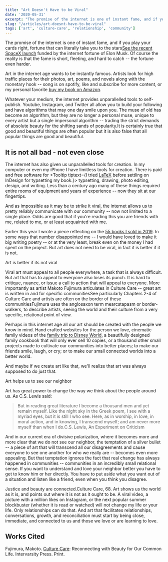 ```yaml
---
title: "Art Doesn't Have to be Viral"
date: '2020-05-31'
excerpt: "The promise of the internet is one of instant fame, and if you play your cards right, fortune that can literally take you to the stars, but is that really art's purpose?"
slug: "/articles/art-doesnt-have-to-be-viral"
tags: ['art', 'culture-care', 'relationship', 'community']
---
```


The promise of the internet is one of instant fame, and if you play your cards right, fortune that can literally take you to the stars<Footnote count={1}>[See the recent SpaceX launch](https://www.washingtonpost.com/technology/2020/05/30/elon-musk-spacex-pull-off-another-feat-few-thought-possible/) funded by the internet fortune of Elon Musk</Footnote>. Of course the reality is that the fame is short, fleeting, and hard to catch -- the fortune even harder.

Art in the internet age wants to be instantly famous. Artists look for high traffic places for their photos, art, poems, and novels along with the monetary hook -- song is on spotify, like and subscribe for <Tooltip tiptext="and more ads">more content</Tooltip>, or my personal favorite <Linktip tiptext="I am just as guilty as anyone for dreaming of making it big 🤷🏼‍♂️">[buy my book on Amazon](https://www.amazon.com/Seasons-Thought-D-S-Chapman/dp/0578504359)</Linktip>.

Whatever your medium, the internet provides unparallelled tools to self-publish. Youtube, Instagram, and Twitter all allow you to build your following and have algorithms that may one day smile upon you. The muse of old has become an algorithm, but they are no longer a personal muse, unique to every artist but a single impersonal algorithm -- trading the strict demands of absolute beauty for the shifting sands of popularity.<Footnote count={2}>It is certainly true that good and beautiful things are often popular but it is also false that all popular things are good and beautiful.</Footnote>

## It is not all bad - not even close

The internet has also given us unparallelled tools for creation. In my computer or even my iPhone I have limitless tools for creation. There is paid and free software for <Tooltip tiptext={<span>I tried <a href="/articles/typesetting-poems-with-latex-i">LaTeX</a> before settling on InDesign for typsetting my book.</span>}> typsetting</Tooltip>, drawing, photo editing, design, and writing. Less than a century ago many of these things required entire rooms of equipment and years of experience -- now they sit at our fingertips.

And as impossible as it may be to strike it viral, the internet allows us to pretty reliably communicate with our community -- now not limited to a single place. Odds are good that if you're reading this you are friends with me, related to me, or at least acquainted with me. 

Earlier this year I wrote a piece reflecting on the [55 books I sold in 2019](/articles/55-books). In some ways that number disappointed me -- I would have loved to <Tooltip tiptext="An unrealistic goal at the best of times 😉">make it big writing poetry</Tooltip> -- or at the very least, break even on the money I had spent on the project. But art does not need to be viral, in fact it is better if it is not.

<Callout>Art is better if its not viral</Callout>

Viral art must appeal to all people everywhere, a task that is always difficult. But art that has to appeal to everyone also loses its punch. It is hard to critique, nuance, or issue a call to action that will appeal to everyone. More importantly as artist Makoto Fujimura articulates in Culture Care -- great art is written in and for specific communities<Footnote count={3}>See particularly Chapters 2-4 of Culture Care</Footnote> and artists are often on the border of these communities<Marginnote count={1}>Fujimura uses the anglosaxon term mearcstapasm or border-walkers, to describe artists</Marginnote>, seeing the world and their culture from a very specific, relational point of view.

Perhaps in this internet age all our art should be created with the people we know in mind. Hand crafted websites for the person we love, cinematic family videos of the <Linktip tiptext="This video was shot entirely on an iPhone!">[ family trip to Disney World](https://www.youtube.com/watch?v=unGFQaxFUWU)</Linktip>, a beautifully designed family cookbook that will only ever sell 10 copies, or a thousand other small projects made to cultivate our communities into better places; to make our friends smile, laugh, or cry; or to make our small connected worlds into a better world.

And maybe if we create art like that, we'll realize that art was always supposed to do just that.

<Callout>Art helps us to see our neighbor</Callout>

Art has great power to change the way we think about the people around us. As C.S. Lewis said:

>But in reading great literature I become a thousand men and yet remain myself. Like the night sky in the Greek poem, I see with a myriad eyes, but it is still I who see. Here, as in worship, in love, in moral action, and in knowing, I transcend myself; and am never more myself than when I do.<Footnote count={4}>C.S. Lewis, An Experiment on Criticism</Footnote>

And in our current era of divisive polarization, where it becomes more and more clear that we do not see our neighbor, the temptation of a silver bullet -- a piece of art that will transcend all our disagreements and cause everyone to see one another for who we really are -- becomes even more appealing. But that temptation ignores the fact that real change has always happened in communities -- communities in an incredibly small relational sense. If you want to understand and love your neighbor better you have to get to know him or her directly. You have to put aside what you want out of a situation and listen like a friend, even when you think you disagree. 

Justice and beauty are connected.<Footnote count={5}>Culture Care, 68.</Footnote> Art shows us the world as it is, and points out where it is not as it ought to be. A viral video, a picture with a million likes on Instagram, or the next popular summer blockbuster (whether it is read or watched) will not change my life or your life. Only relationships can do that. And art that facilitates relationships, conversations, growth, and reconciliation must start by being close, immediate, and connected to us and those we love or are learning to love.

## Works Cited

Fujimura, Makoto. [Culture Care](/notes/culture-care): Reconnecting with Beauty for Our Common Life. Intervarsity Press. Print.